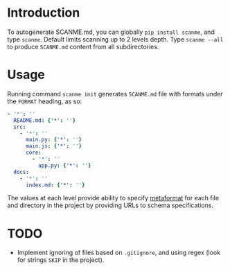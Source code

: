 # Introduction

To autogenerate SCANME.md, you can globally `pip install scanme`, and type `scanme`. Default limits scanning up to 2 levels depth. Type `scanme --all` to produce `SCANME.md` content from all subdirectories.

# Usage
Running command `scanme init` generates `SCANME.md` file with formats under the `FORMAT` heading, as so:

```yaml
- '*': ''
  README.md: {'*': ''}
  src:
    - '*': ''
      main.py: {'*': ''}
      main.js: {'*': ''}
      core:
        - '*': ''
          app.py: {'*': ''}
  docs:
    - '*': ''
      index.md: {'*': ''}
```

The values at each level provide ability to specify [metaformat](https://book.mindey.com/metaformat/0001-metaform-philosophy/0001-metaform-philosophy.html) for each file and directory in the project by providing URLs to schema specifications.


# TODO
- Implement ignoring of files based on `.gitignore`, and using regex (look for strings `SKIP` in the project).
